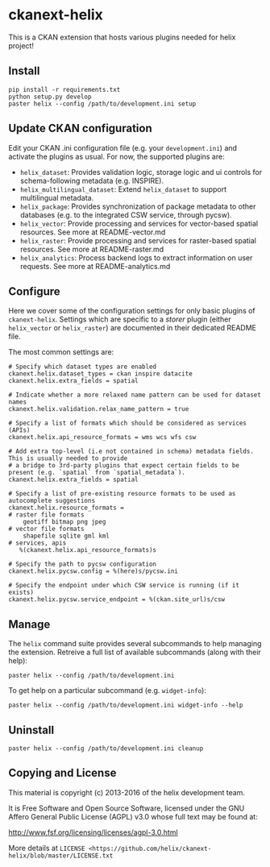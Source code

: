 ckanext-helix
====================

This is a CKAN extension that hosts various plugins needed for helix project!

Install
-------

    pip install -r requirements.txt
    python setup.py develop
    paster helix --config /path/to/development.ini setup


Update CKAN configuration
-------------------------

Edit your CKAN .ini configuration file (e.g. your `development.ini`) and activate the
plugins as usual. For now, the supported plugins are:

 * `helix_dataset`: Provides validation logic, storage logic and ui controls for schema-following metadata (e.g. INSPIRE).
 * `helix_multilingual_dataset`: Extend `helix_dataset` to support multilingual metadata.
 * `helix_package`: Provides synchronization of package metadata to other databases (e.g. to the integrated CSW service, through pycsw).
 * `helix_vector`: Provide processing and services for vector-based spatial resources. See more at README-vector.md
 * `helix_raster`: Provide processing and services for raster-based spatial resources. See more at README-raster.md 
 * `helix_analytics`: Process backend logs to extract information on user requests. See more at README-analytics.md 


Configure
---------

Here we cover some of the configuration settings for only basic plugins of `ckanext-helix`. Settings which are specific to a _storer_ plugin (either 
`helix_vector` or `helix_raster`) are documented in their dedicated README file.

The most common settings are:

    # Specify which dataset types are enabled
    ckanext.helix.dataset_types = ckan inspire datacite
    ckanext.helix.extra_fields = spatial
    
    # Indicate whether a more relaxed name pattern can be used for dataset names
    ckanext.helix.validation.relax_name_pattern = true 
    
    # Specify a list of formats which should be considered as services (APIs)
    ckanext.helix.api_resource_formats = wms wcs wfs csw

    # Add extra top-level (i.e not contained in schema) metadata fields. This is usually needed to provide 
    # a bridge to 3rd-party plugins that expect certain fields to be present (e.g. `spatial` from `spatial_metadata`).
    ckanext.helix.extra_fields = spatial

    # Specify a list of pre-existing resource formats to be used as autocomplete suggestions
    ckanext.helix.resource_formats = 
    # raster file formats 
        geotiff bitmap png jpeg
    # vector file formats
        shapefile sqlite gml kml
    # services, apis
       %(ckanext.helix.api_resource_formats)s

    # Specify the path to pycsw configuration 
    ckanext.helix.pycsw.config = %(here)s/pycsw.ini

    # Specify the endpoint under which CSW service is running (if it exists)
    ckanext.helix.pycsw.service_endpoint = %(ckan.site_url)s/csw

Manage
------

The `helix` command suite provides several subcommands to help managing the extension. Retreive a full list of available subcommands (along with their help):

    paster helix --config /path/to/development.ini

To get help on a particular subcommand (e.g. `widget-info`):

    paster helix --config /path/to/development.ini widget-info --help
    
Uninstall
---------

    paster helix --config /path/to/development.ini cleanup

Copying and License
-------------------

This material is copyright (c) 2013-2016 of the helix development team.

It is Free Software and Open Source Software, licensed under the GNU Affero General Public License (AGPL) v3.0
whose full text may be found at:

http://www.fsf.org/licensing/licenses/agpl-3.0.html

More details at `LICENSE <https://github.com/helix/ckanext-helix/blob/master/LICENSE.txt`
